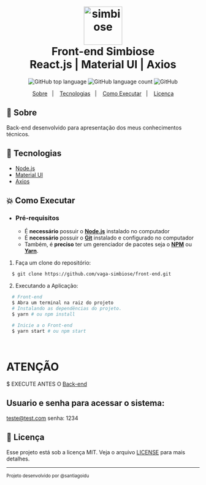 <h1 align="center">
    <img alt="simbiose" src="https://media-exp1.licdn.com/dms/image/C4D0BAQE-3EnKDVW-_w/company-logo_200_200/0/1580782652276?e=1674691200&v=beta&t=lLt9OzTkVHDurhBQMx6aLmOawxM90xqvRFMEq-ksL0g" height="100px" />
    <br>Front-end Simbiose<br/>
    React.js | Material UI | Axios
</h1>

<p align="center">
  <img alt="GitHub top language" src="https://img.shields.io/github/languages/top/vaga-simbiose/back-end?style=flat-square">
  <img alt="GitHub language count" src="https://img.shields.io/github/languages/count/vaga-simbiose/back-end?style=flat-square">
  <img alt="GitHub" src="https://img.shields.io/github/license/HigorSnt/proffy?style=flat-square"> 
</p>
<p align="center">
  <a href="#bookmark-sobre">Sobre</a>&nbsp;&nbsp;&nbsp;|&nbsp;&nbsp;&nbsp;
  <a href="#rocket-tecnologias">Tecnologias</a>&nbsp;&nbsp;&nbsp;|&nbsp;&nbsp;&nbsp;
  <a href="#boom-como-executar">Como Executar</a>&nbsp;&nbsp;&nbsp;|&nbsp;&nbsp;&nbsp;
  <a href="#memo-licença">Licença</a>
</p>

## :bookmark: Sobre

Back-end desenvolvido para apresentação dos meus conhecimentos técnicos.
  

## :rocket: Tecnologias

-  [Node.js](https://nodejs.org/en/)
-  [Material UI](https://mui.com/pt/)
-  [Axios](https://www.npmjs.com/package/axios)

## :boom: Como Executar

- ### **Pré-requisitos**

  - É **necessário** possuir o **[Node.js](https://nodejs.org/en/)** instalado no computador
  - É **necessário** possuir o **[Git](https://git-scm.com/)** instalado e configurado no computador
  - Também, é **preciso** ter um gerenciador de pacotes seja o **[NPM](https://www.npmjs.com/)** ou **[Yarn](https://yarnpkg.com/)**.

1. Faça um clone do repositório:

```sh
  $ git clone https://github.com/vaga-simbiose/front-end.git
```

2. Executando a Aplicação:

```sh
  # Front-end
  $ Abra um terminal na raiz do projeto
  # Instalando as dependências do projeto.
  $ yarn # ou npm install

  # Inicie a o Front-end
  $ yarn start # ou npm start
  
  
```

# ATENÇÃO
  $ EXECUTE ANTES O [Back-end](https://github.com/vaga-simbiose/back-end.git)
 ## Usuario e senha para acessar o sistema:
 teste@test.com
 senha: 1234

## :memo: Licença

Esse projeto está sob a licença MIT. Veja o arquivo [LICENSE](LICENSE.md) para mais detalhes.

---
<sup>Projeto desenvolvido por @santiagoidu </sup>

